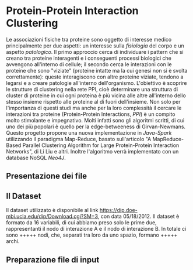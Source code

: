 # Protein-Protein Interaction Clustering



Le associazioni fisiche tra proteine sono oggetto di interesse medico principalmente per due aspetti: un interesse sulla *fisiologia* del corpo e un aspetto *patologico*. Il primo approccio cerca di individuare i pattern che si creano tra proteine interagenti e i conseguenti processi biologici che avvengono all'interno di cellule; il secondo cerca le interazioni con le proteine che sono "viziate" (proteine intatte ma la cui genesi non si è svolta correttamente): queste interagiscono con altre proteine viziate, tendono a legarsi e a creare patologie all'interno dell'organismo. 
L'obiettivo è scoprire le strutture di clustering nella rete PPI, cioè determinare una struttura di cluster di proteine in cui ogni proteina è più vicina alle altre all'interno dello stesso insieme rispetto alle proteine al di fuori dell'insieme.
Non solo per l'importanza di questi studi ma anche per la loro complessità il cercare le interazioni tra proteine (Protein-Protein Interactions, *PPI*) è un compito molto stimolante e impegnativo.  Molti infatti sono gli algoritmi scritti, di cui uno dei più popolari è quello per la edge-betweeness di Girvan-Newmans. Questo progetto propone una nuova implementazione in *Java-Spark* utilizzando il paradigma Map-Reduce, basato sull'articolo "A MapReduce-Based Parallel Clustering Algorithm for Large Protein-Protein Interaction Networks", di Li Liu e altri. Inoltre l'algoritmo verrà implementato con un database NoSQL *Neo4J*.


## Presentazione dei file


## Il Dataset
Il dataset utilizzato è disponibile al link https://dip.doe-mbi.ucla.edu/dip/Download.cgi?SM=3, con data 05/18/2012. 
Il dataset è formato da 16 variabili, di cui abbiamo preso solo le prime due, rappresentanti il nodo di interazione A e il nodo di interazione B. 
In totale ci sono +++++ nodi, che, separati tra loro da uno spazio, formano +++++ archi.


## Preparazione file di input









